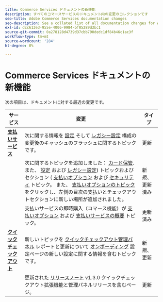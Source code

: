 ```yaml
---
title: Commerce Services ドキュメントの新機能
description: すべてのコマースサービスのドキュメント内の変更のコレクションです
seo-title: Adobe Commerce Services documentation changes
seo-description: See a collated list of all documentation changes for Adobe Commerce Services and integration services.
exl-id: dcc613e3-955e-4006-9984-bf05289d3bc1
source-git-commit: 0a278128d4739d37cbb790dedc1df84b46c1ac3f
workflow-type: tm+mt
source-wordcount: '284'
ht-degree: 0%

---
```


# Commerce Services ドキュメントの新機能

次の項目は、ドキュメントに対する最近の変更です。

| サービス | 変更 | タイプ |
|  ---  |  ---  |  ---  |
| [**支払いサービス**](https://experienceleague.adobe.com/docs/commerce-merchant-services/payment-services/guide-overview.html) | 次に関する情報を [設定](https://experienceleague.adobe.com/docs/commerce-merchant-services/payment-services/configure/settings.html) そして [レガシー設定](https://experienceleague.adobe.com/docs/commerce-merchant-services/payment-services/configure/configure-admin.html) 構成の変更後のキャッシュのフラッシュに関するトピックです。 | 更新 |
|  | 次に関するトピックを追加しました： [カード保管](https://experienceleague.adobe.com/docs/commerce-merchant-services/payment-services/payments-checkout/vaulting.html#payments-checkout). また、 [設定](https://experienceleague.adobe.com/docs/commerce-merchant-services/payment-services/configure/settings.html#card-vaulting) および [レガシー設定](https://experienceleague.adobe.com/docs/commerce-merchant-services/payment-services/configure/configure-admin.html#configure-credit-card-fields)) トピックおよびセクション ( [支払いオプション](https://experienceleague.adobe.com/docs/commerce-merchant-services/payment-services/payments-checkout/payments-options.html#credit-card-vaulting) および [セキュリティ](https://experienceleague.adobe.com/docs/commerce-merchant-services/payment-services/security.html#card-vaulting) トピック。 また、 [支払いオプションのトピック](https://experienceleague.adobe.com/docs/commerce-merchant-services/payment-services/payments-checkout/payments-options.html)をクリックし、左側の目次の支払いとチェックアウトセクションに新しい場所が追加されました。 | 新規、更新済み |
|  | 支払いサービスの即時購入（コマース機能）が [支払いオプション](https://experienceleague.adobe.com/docs/commerce-merchant-services/payment-services/payments-options.html#credit-card-fields) および [支払いサービスの概要](https://experienceleague.adobe.com/docs/commerce-merchant-services/payment-services/overview.html#features) トピック。 | 更新済み |
| [**クイックチェックアウト**](https://experienceleague.adobe.com/docs/commerce-merchant-services/quick-checkout/overview.html) | 新しいトピックを [クイックチェックアウト管理パネル](https://experienceleague.adobe.com/docs/commerce-merchant-services/quick-checkout/getting-started/quick-checkout-admin-panel/admin-panel.html) レポートと更新について [オンボーディング](https://experienceleague.adobe.com/docs/commerce-merchant-services/quick-checkout/getting-started/onboarding.html) 設定ページの新しい設定に関する情報を含むトピックです。 | 新規、更新 |
|  | 更新された [リリースノート](https://experienceleague.adobe.com/docs/commerce-merchant-services/quick-checkout/release-notes.html) v1.3.0 クイックチェックアウト拡張機能と管理パネルリリースを含むページ。 | 更新 |

